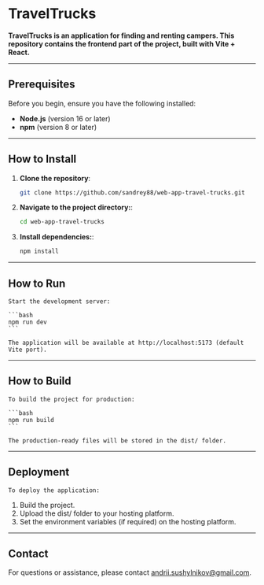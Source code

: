 # **TravelTrucks**

**TravelTrucks is an application for finding and renting campers. This repository contains the frontend part of the project, built with Vite + React.**

---

## **Prerequisites**

Before you begin, ensure you have the following installed:

- **Node.js** (version 16 or later)
- **npm** (version 8 or later)

---

## **How to Install**

1. **Clone the repository**:

   ```bash
   git clone https://github.com/sandrey88/web-app-travel-trucks.git
   ```

2. **Navigate to the project directory:**:

   ```bash
   cd web-app-travel-trucks
   ```

3. **Install dependencies:**:

   ```bash
   npm install
   ```

---

## **How to Run**

    Start the development server:

    ```bash
    npm run dev
    ```

    The application will be available at http://localhost:5173 (default Vite port).

---

## **How to Build**

    To build the project for production:

    ```bash
    npm run build
    ```

    The production-ready files will be stored in the dist/ folder.

---

## **Deployment**

    To deploy the application:

1. Build the project.
2. Upload the dist/ folder to your hosting platform.
3. Set the environment variables (if required) on the hosting platform.

---

## **Contact**

For questions or assistance, please contact andrii.sushylnikov@gmail.com.
